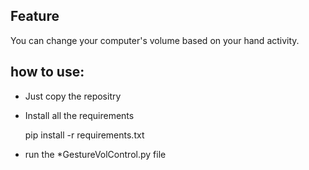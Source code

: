 ## Feature
You can change your computer's volume based on your hand activity.

## how to use:

* Just copy the repositry

* Install all the requirements
  
  pip install -r requirements.txt
  
* run the *GestureVolControl.py file
